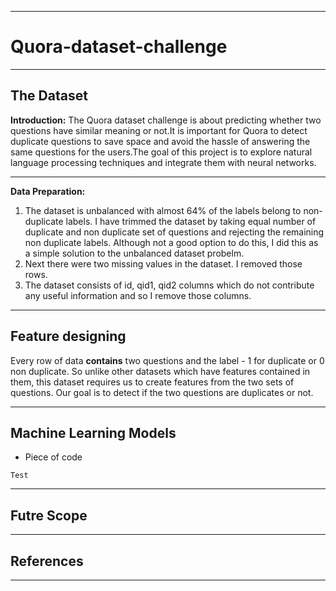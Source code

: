 ********************************************************************************************************************************************************************************************************************************************************************************
# Quora-dataset-challenge

********************************************************************************************************************************************************************************************************************************************************************************
## The Dataset 
**Introduction:**
The Quora dataset challenge is about predicting whether two questions have similar meaning or not.It is important for Quora to detect duplicate questions to save space and avoid the hassle of answering the same questions for the users.The goal of this project is to explore natural language processing techniques and integrate them with neural networks.

****************************************************************************************************************************************

**Data Preparation:**

1. The dataset is unbalanced with almost 64% of the labels belong to non-duplicate labels. I have trimmed the dataset by taking equal number of duplicate and non duplicate set of questions and rejecting the remaining non duplicate labels. Although not a good option to do this, I did this as a simple solution to the unbalanced dataset probelm. 
2. Next there were two missing values in the dataset. I removed those rows.
3. The dataset consists of id, qid1, qid2 columns which do not contribute any useful information and so I remove those columns. 

********************************************************************************************************************************************************************************************************************************************************************************

## Feature designing 
Every row of data <b>contains</b> two questions and the label - 1 for duplicate or 0 non duplicate. So unlike other datasets which have features contained in them, this dataset requires us to create features from the two sets of questions. Our goal is to detect if the two 
questions are duplicates or not. 
********************************************************************************************************************************************************************************************************************************************************************************

## Machine Learning Models 

* Piece of code 
```
Test
```

********************************************************************************************************************************************************************************************************************************************************************************

## Futre Scope

********************************************************************************************************************************************************************************************************************************************************************************

## References


********************************************************************************************************************************************************************************************************************************************************************************


